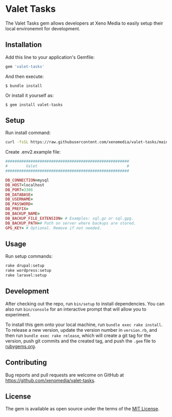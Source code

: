 # Valet Tasks

The Valet Tasks gem allows developers at Xeno Media to easily setup their local environemnt for development.

## Installation

Add this line to your application's Gemfile:

```ruby
gem 'valet-tasks'
```

And then execute:

    $ bundle install

Or install it yourself as:

    $ gem install valet-tasks

## Setup

Run install command:

```bash
curl -fsSL https://raw.githubusercontent.com/xenomedia/valet-tasks/main/bin/install| bash
```

Create .env2.example file:

```ruby
######################################################
#        Valet                                       #
######################################################

DB_CONNECTION=mysql
DB_HOST=localhost
DB_PORT=3306
DB_DATABASE=
DB_USERNAME=
DB_PASSWORD=
DB_PREFIX=
DB_BACKUP_NAME=
DB_BACKUP_FILE_EXTENSION= # Examples: sql.gz or sql.gpg.
DB_BACKUP_PATH=# Path on server where backups are stored.
GPG_KEY= # Optional. Remove if not needed.

```

## Usage

Run setup commands:

```bash
rake drupal:setup
rake wordpress:setup
rake laravel:setup
```

## Development

After checking out the repo, run `bin/setup` to install dependencies. You can also run `bin/console` for an interactive prompt that will allow you to experiment.

To install this gem onto your local machine, run `bundle exec rake install`. To release a new version, update the version number in `version.rb`, and then run `bundle exec rake release`, which will create a git tag for the version, push git commits and the created tag, and push the `.gem` file to [rubygems.org](https://rubygems.org).

## Contributing

Bug reports and pull requests are welcome on GitHub at https://github.com/xenomedia/valet-tasks.

## License

The gem is available as open source under the terms of the [MIT License](https://opensource.org/licenses/MIT).
